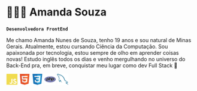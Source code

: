 # 👩🏻‍💻 Amanda Souza

**`Desenvolvedora FrontEnd`**

Me chamo Amanda Nunes de Souza, tenho 19 anos e sou natural de Minas Gerais. Atualmente, estou cursando Ciência da Computação. Sou apaixonada por tecnologia, estou sempre de olho em aprender coisas novas! Estudo inglês todos os dias e venho mergulhando no universo do Back-End pra, em breve, conquistar meu lugar como dev Full Stack 🚀


<div 
  <p>
  <img src="https://raw.githubusercontent.com/devicons/devicon/master/icons/javascript/javascript-plain.svg" height="30" style="vertical-align: middle;">
  <img src="https://raw.githubusercontent.com/devicons/devicon/master/icons/html5/html5-original.svg" height="30" style="vertical-align: middle;">
  <img src="https://raw.githubusercontent.com/devicons/devicon/master/icons/css3/css3-original.svg" height="30" style="vertical-align: middle;">
  <img src="https://raw.githubusercontent.com/devicons/devicon/master/icons/php/php-original.svg" height="30" style="vertical-align: middle;">
  <img src="https://raw.githubusercontent.com/devicons/devicon/master/icons/mysql/mysql-original.svg" height="30" style="vertical-align: middle;">
</p>

 

